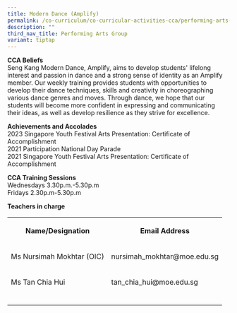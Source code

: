 ```yaml
---
title: Modern Dance (Amplify)
permalink: /co-curriculum/co-curricular-activities-cca/performing-arts-group/modern-dance-amplify/
description: ""
third_nav_title: Performing Arts Group
variant: tiptap
---
```

<p><strong>CCA Beliefs</strong>
    <br>Seng Kang Modern Dance, Amplify, aims to develop students' lifelong interest
    and passion in dance and a strong sense of identity as an Amplify member.
    Our weekly training provides students with opportunities to develop their
    dance techniques, skills and creativity in choreographing various dance
    genres and moves. Through dance, we hope that our students will become
    more confident in expressing and communicating their ideas, as well as
    develop resilience as they strive for excellence.</p>
<p><strong>Achievements and Accolades</strong>
    <br>2023 Singapore Youth Festival Arts Presentation: Certificate of Accomplishment
    <br>2021 Participation National Day Parade
    <br>2021 Singapore Youth Festival Arts Presentation: Certificate of Accomplishment</p>
<p><strong>CCA Training Sessions</strong>
    <br>Wednesdays 3.30p.m.-5.30p.m
    <br>Fridays 2.30p.m-5.30p.m</p>
<p><strong>Teachers in charge</strong>
</p>
<table>
    <tbody>
        <tr>
            <th rowspan="1" colspan="1">
                <p><strong>Name/Designation</strong>
                </p>
            </th>
            <th rowspan="1" colspan="1">
                <p><strong>Email Address</strong>
                </p>
            </th>
        </tr>
        <tr>
            <td rowspan="1" colspan="1">
                <p>Ms Nursimah Mokhtar (OIC)</p>
            </td>
            <td rowspan="1" colspan="1">
                <p>nursimah_mokhtar@moe.edu.sg</p>
            </td>
        </tr>
        <tr>
            <td rowspan="1" colspan="1">
                <p>Ms Tan Chia Hui</p>
            </td>
            <td rowspan="1" colspan="1">
                <p>tan_chia_hui@moe.edu.sg</p>
            </td>
        </tr>
        <tr>
            <td rowspan="1" colspan="1">
                <p></p>
            </td>
            <td rowspan="1" colspan="1">
                <p></p>
            </td>
        </tr>
    </tbody>
</table>
<p></p>